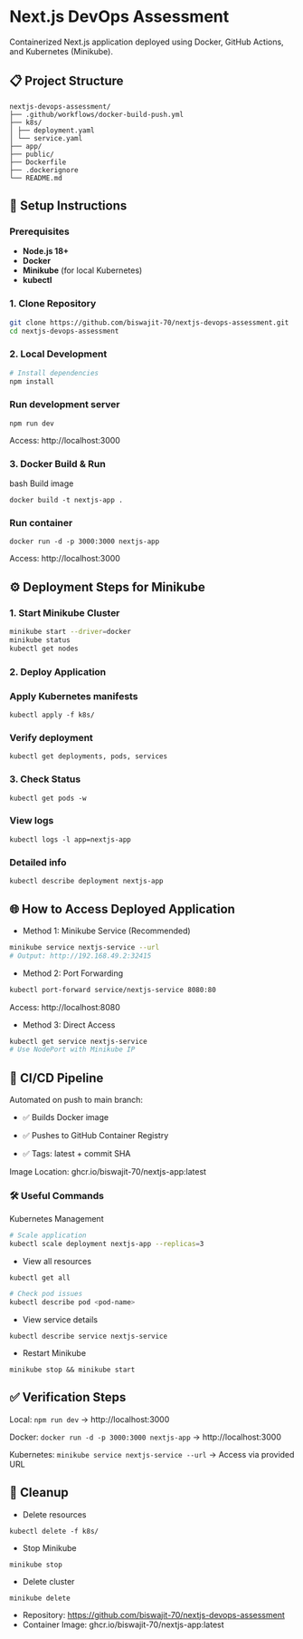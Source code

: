 # Next.js DevOps Assessment

Containerized Next.js application deployed using Docker, GitHub Actions, and Kubernetes (Minikube).

## 📋 Project Structure
```
nextjs-devops-assessment/
├── .github/workflows/docker-build-push.yml
├── k8s/
│ ├── deployment.yaml
│ └── service.yaml
├── app/
├── public/
├── Dockerfile
├── .dockerignore
└── README.md
```

## 🚀 Setup Instructions

### Prerequisites
- **Node.js 18+**
- **Docker**
- **Minikube** (for local Kubernetes)
- **kubectl**

### 1. Clone Repository
```bash
git clone https://github.com/biswajit-70/nextjs-devops-assessment.git
cd nextjs-devops-assessment
```
### 2. Local Development
```bash
# Install dependencies
npm install
```
### Run development server
```
npm run dev
```
Access: http://localhost:3000

### 3. Docker Build & Run
bash
Build image
```
docker build -t nextjs-app .
```
### Run container
```
docker run -d -p 3000:3000 nextjs-app
```
Access: http://localhost:3000

## ⚙️ Deployment Steps for Minikube
### 1. Start Minikube Cluster
```bash
minikube start --driver=docker
minikube status
kubectl get nodes
```
### 2. Deploy Application
### Apply Kubernetes manifests
```
kubectl apply -f k8s/
```
### Verify deployment
```
kubectl get deployments, pods, services
```
### 3. Check Status
```
kubectl get pods -w
```
### View logs
```
kubectl logs -l app=nextjs-app
```
### Detailed info
```
kubectl describe deployment nextjs-app
```
## 🌐 How to Access Deployed Application

- Method 1: Minikube Service (Recommended)
```bash
minikube service nextjs-service --url
# Output: http://192.168.49.2:32415
```
- Method 2: Port Forwarding
```bash
kubectl port-forward service/nextjs-service 8080:80
```
Access: http://localhost:8080

- Method 3: Direct Access
```bash
kubectl get service nextjs-service
# Use NodePort with Minikube IP
```
## 🔄 CI/CD Pipeline
Automated on push to main branch:

- ✅ Builds Docker image

- ✅ Pushes to GitHub Container Registry

- ✅ Tags: latest + commit SHA

Image Location: ghcr.io/biswajit-70/nextjs-app:latest

### 🛠️ Useful Commands
Kubernetes Management
```bash
# Scale application
kubectl scale deployment nextjs-app --replicas=3
```
-  View all resources
```
kubectl get all
```

```bash
# Check pod issues
kubectl describe pod <pod-name>
```
-  View service details
```
kubectl describe service nextjs-service
```
- Restart Minikube
```
minikube stop && minikube start
```
## ✅ Verification Steps
Local: ```npm run dev``` → http://localhost:3000

Docker: ```docker run -d -p 3000:3000 nextjs-app``` → http://localhost:3000

Kubernetes: ```minikube service nextjs-service --url``` → Access via provided URL

## 🧹 Cleanup
-  Delete resources
```
kubectl delete -f k8s/
```
- Stop Minikube
```
minikube stop
```
-  Delete cluster
```
minikube delete
```

- Repository: https://github.com/biswajit-70/nextjs-devops-assessment
- Container Image: ghcr.io/biswajit-70/nextjs-app:latest
